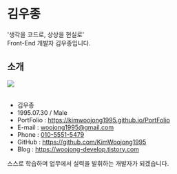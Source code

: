 # 김우종
'생각을 코드로, 상상을 현실로' <br />
Front-End 개발자 김우종입니다.
## 소개
<img src="https://user-images.githubusercontent.com/65944245/99877290-4d385a80-2c40-11eb-9cb1-cd0d0c93f787.jpg"> <br><br>
* 김우종 <br />
* 1995.07.30 / Male <br />
* PortFolio : https://kimwoojong1995.github.io/PortFolio <br />
* E-mail : <a href="mailto:woojong1995@gmail.com">woojong1995@gmail.com <br />
* Phone : <a href="tel:010-5551-5479">010-5551-5479</a> <br />
* GitHub : https://github.com/KimWoojong1995 <br />
* Blog : https://woojong-develop.tistory.com <br />
  
스스로 학습하며 업무에서 실력을 발휘하는 개발자가 되겠습니다.
